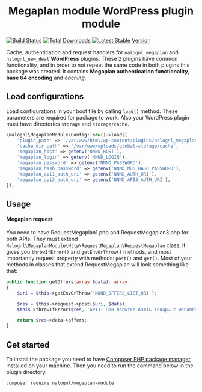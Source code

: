 <h1 align="center">Megaplan module WordPress plugin module</h1>

[![Build Status](https://img.shields.io/endpoint.svg?url=https%3A%2F%2Factions-badge.atrox.dev%2Fnalognl%2Fmegaplan-module%2Fbadge&style=flat)](https://actions-badge.atrox.dev/nalognl/megaplan-module/goto)
[![Total Downloads](https://poser.pugx.org/nalognl/megaplan-module/downloads)](https://packagist.org/packages/nalognl/megaplan-module)
[![Latest Stable Version](https://poser.pugx.org/nalognl/megaplan-module/v/stable)](https://packagist.org/packages/nalognl/megaplan-module)

Cache, authentication and request handlers for `nalognl_megaplan` and `nalognl_new_deal` **WordPress** plugins. These 2 plugins have common functionality, and in order to not repeat the same code in both plugins this package was created. It contains **Megaplan authentication functionality**, **base 64 encoding** and *caching*.

## Load configurations

Load configurations in your boot file by calling `load()` method. These parameters are required for package to work.
Also your WordPress plugin must have directories `storage` and `storage/cache`.

```php
\Nalognl\MegaplanModule\Config::new()->load([
    'plugin_path' => '/var/www/html/wp-content/plugins/nalognl_megaplan',
    'cache_dir_path' => '/var/www/uploads/global-storage/cache',
    'megaplan_host' => getenv('NNND_HOST'),
    'megaplan_login' => getenv('NNND_LOGIN'),
    'megaplan_password' => getenv('NNND_PASSWORD'),
    'megaplan_hash_password' => getenv('NNND_MD5_HASH_PASSWORD'),
    'megaplan_api1_auth_uri' => getenv('NNND_AUTH_URI'),
    'megaplan_api3_auth_uri' => getenv('NNND_API3_AUTH_URI'),
]);
```

## Usage

#### Megaplan request

You need to have RequestMegaplan1.php and RequestMegaplan3.php for both APIs. They must extend `Nalognl\MegaplanModule\Http\RequestMegaplan\RequestMegaplan` class, it gives you `throwIfError()` and `getEnvOrThrow()` methods, and most importantly request property with methods: `post()` and `get()`. Most of your methods in classes that extend RequestMegaplan will look something like that:

```php
public function getOffers(array $data): array
{
    $uri = $this->getEnvOrThrow('NNND_OFFERS_LIST_URI');

    $res = $this->request->post($uri, $data);
    $this->throwIfError($res, 'API1: При попытке взять товары с мегаплана');

    return $res->data->offers;
}
```

## Get started

To install the package you need to have [Composer PHP package manager](https://getcomposer.org) installed on your machine. Then you need to run the command below in the plugin directory.

```bash
composer require nalognl/megaplan-module
```